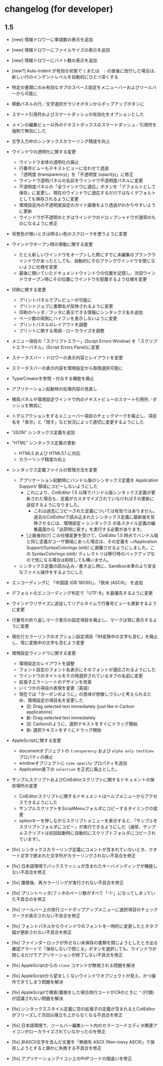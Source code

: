 
changelog (for developer)
==========================

1.5
--------------------------
- [new] 情報ドロワーに単語数の表示を追加
- [new] 情報ドロワーにファイルサイズの表示を追加
- [new] 情報ドロワーにバイト数の表示を追加
- [new?] Auto-Indent が有効な状態で `{` または　`:` の直後に改行した場合は、新しい行のインデントレベルを自動的にひとつ深くする
- 特定の書類にのみ有効なタブのスペース設定をメニューバーおよびツールバーから可能に
- 移動パネルの行／文字選択がラジオボタンからポップアップボタンに
- スマート引用符およびスマートダッシュの有効化をオプションとした
- メインの編集ビュー以外のテキストボックスのスマートダッシュ／引用符を強制で無効にした
- 文字入力中のシンタックスカラーリング精度を向上
- ウインドウの透明化に関する変更
	- ウインドウ全体の透明化の廃止
	- 行番号ビューもテキストビューに合わせて透過
	- 「透明度 (transparency)」を「不透明度 (opacity)」に修正
	- ウインドウ透明パネルの名前をウインドウ不透明度パネルに変更
	- 不透明度パネルの「全ウインドウに適応」ボタンを「デフォルトとして保存」に変更し、現在のウインドウに適応するだけではなくデフォルトとしても保存されるように変更
	- 環境設定内の不透明度設定のガイド画像をより透過がわかりやすいように更新
    - ウインドウが不透明のときはウインドウのドロップシャドウが通常のものになるように修正
- 背景色が暗いときは明るい色のスクローラを使うように変更
- ウインドウオープン時の挙動に関する変更
    - たとえ新しいウインドウをオープンした際にすでに未編集のプランクウインドウがあったとしても、自動的にそのブランクウインドウを閉じないように仕様を変更
    - 最後に開いていたドキュメントウインドウの位置を記憶し、次回ウインドウオープン時にその位置にウインドウを配置するよう仕様を変更
- 印刷に関する変更
    - プリントパネルでプレビューが可能に
    - プリントジョブに書類名が反映されるように変更
    - 印刷のヘッダ／フッタに表示できる情報にシンタックス名を追加
    - ページ数の両側にハイフンを表示しないように変更
    - プリントパネルのレイアウトを調整
    - プリントに関する用語・ローカライズを調整
- メニュー項目の「スクリプトエラー」(Script Errors Window) を「スクリプトエラーパネル」(Script Errors Panel)に変更
- ステータスバー・ドロワーの表示内容とレイアウトを変更
- ステータスバーの表示内容を環境設定から取捨選択可能に
- Type/Creatorを参照・付与する機能を廃止
- アプリケーション起動時の処理内容の見直し
- 検索パネルや環境設定ウインドウ内のテキストビューのスマート引用符／ダッシュを無効に
- トグルアクションをするメニューバー項目のチェックマークを廃止し、項目名を「表示」と「隠す」など状況によって適切に変更するようにした
- "JSON" シンタックス定義を追加
- "HTML" シンタックス定義の更新
    - HTML5 および HTML5.1 に対応
    - カラーリング精度の向上
- シンタックス定義ファイルの管理方法を変更
    - アプリケーション起動時にバンドル版のシンタックス定義を Application Support/ 領域にコピーしないようにした
        - これにより、CotEditor 1.5 以降でバンドル版シンタックス定義が更新された場合も、定義がカスタマイズされていなければその更新に追従するようになりました。
            - これは過去にコピーされた定義については有効ではありません。過去のCotEditorで読み込まれたシンタックス定義に最新版を反映させるには、環境設定 > シンタックス の各スタイル定義の編集画面から「出荷時に戻す」を実行する必要があります。
        - [上級者向け] この仕様変更を受けて、CotEdito 1.5 時点でバンドル版と同じ定義がユーザ領域にあった場合は、その定義を ~/Application Support/SyntaxColorings (old)/ に避難させるようにしました。この SyntaxColorings (old)/ ディレクトリは移行時のバックアップなので気になる場合は削除しても構いません。
    - シンタックス定義の読み込み／書き出し時に、Sandbox水準のより安全なファイル操作をするようにした
- エンコーディングに 「中国語 (GB 18030)」、「欧米 (ASCII)」 を追加
- デフォルトのエンコーディング判定で「UTF-8」を最優先するように変更
- ウインドウリサイズに追従してリアルタイムで行番号ビューも更新するように変更
- 行番号の折り返しマーク表示の設定項目を廃止し、マークは常に表示するように変更
- 現在行カラーリングのオプション設定項目「IM変換中の文字も含む」を廃止し、常に変換中の文字も含むよう変更
- 環境設定ウインドウに関する変更
    - 環境設定のレイアウトを調整
    - フォント設定のフォント名表示にそのフォントが適応されるようにした
    - ウインドウのタイトルをその時選択されているタブの名前に変更
    - 拡張子エラーシートのデザインを改善
    - いくつかの項目の表現を変更（英語）
    - 現在では「カーボンのように」の意味が想像しづらいと考えられるため、環境設定の項目名を変更した
        - 旧: Drag selected text immediately (just like in Carbon applications)
        - 新: Drag selected text immediately
        - 旧: Carbonのように、選択テキストをすぐにドラッグ開始
        - 新: 選択テキストをすぐにドラッグ開始

- AppleScriptに関する変更
	- documentオブジェクトの `transparency` および `alpha only textView` プロパティの廃止
	- windowオブジェクトに `view opacity` プロパティを追加
    - Application直下の `selection` を正式に廃止とした。
- サンプルスクリプトおよびCotEditorスクリプトに関するドキュメントの保存場所の変更
    - CotEditorスクリプトに関するドキュメントはヘルプメニューからアクセスできるようにした
    - サンプルスクリプトをScriptMenuフォルダにコピーするタイミングの変更
    - optionキーを押しながらスクリプトメニューを表示すると、「サンプルをスクリプトフォルダにコピー」が実行できるようにした（通常、サンプルスクリプトは初回起動時に自動的にスクリプトフォルダにコピーされています）。

- [fix] シンタックスカラーリング定義にコメントが含まれていないとき、クオート文字で囲まれた文字列がカラーリングされない不具合を修正
- [fix] 日本語環境でバックスラッシュが含まれたキーバインディングが機能しない不具合を修正
- [fix] 置換後、再カラーリングが実行されない不具合を修正
- [fix] プリントヘッダ/フッタのページ数がすべて「-1-」になってしまっていた不具合のを修正
- [fix] ツールバー上の改行コードポップアップメニューに選択項目のチェックマークが表示されない不具合を修正
- [fix] フォントパネルからウインドウのフォントを一時的に変更したときタブ幅が更新されない不具合を修正
- [fix] ファインダーロックが外せない未保存の書類を閉じようとしたとき出る確認アラートで「保存しないで閉じる」ボタンを選択しても、ウインドウが閉じるだけでアプリケーションが終了しない不具合を修正
- [fix] AppleScriptからの `close` コマンドが無視される問題を解決
- [fix] AppleScriptから望ましくないウインドウオブジェクトが見え、かつ操作できてしまう問題を解決
- [fix] AppleScriptで検索/置換をした場合改行コードがCRのときに `^` (行頭) が認識されない問題を解決
- [fix] シンタックススタイル定義に空の拡張子の定義が含まれるとCotEditorがフリーズして次回以降立ち上がらなくなる不具合を修正
- [fix] 日本語環境で、ツールバー編集シート内のカラーコードエディタ関連アイコンがローカライズされていなかったのを修正
- [fix] 非ASCII文字を含んだ文書を「無損失 ASCII (Non-lossy ASCII)」で保存しようとすると静かに失敗する不具合を修正
- [fix] アプリケーションアイコン上のPHPコードの間違いを修正
